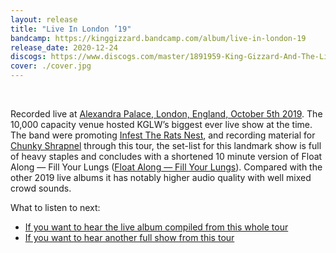 ```yaml
---
layout: release
title: "Live In London ’19"
bandcamp: https://kinggizzard.bandcamp.com/album/live-in-london-19
release_date: 2020-12-24
discogs: https://www.discogs.com/master/1891959-King-Gizzard-And-The-Lizard-Wizard-Live-In-London-19
cover: ./cover.jpg
---
```

<br>

Recorded live at [Alexandra Palace, London, England, October 5th 2019](/setlists/2019/10/05/alexandra-palace-london-england.html). The 10,000 capacity venue hosted KGLW’s biggest ever live show at the time. The band were promoting [Infest The Rats Nest](../infest-the-rats-nest), and recording material for [Chunky Shrapnel](../chunky-shrapnel) through this tour, the set-list for this landmark show is full of heavy staples and concludes with a shortened 10 minute version of Float Along — Fill Your Lungs ([Float Along — Fill Your Lungs](../float-along-fill-your-lungs)). Compared with the other 2019 live albums it has notably higher audio quality with well mixed crowd sounds.

What to listen to next:

*   [If you want to hear the live album compiled from this whole tour](../chunky-shrapnel)
*   [If you want to hear another full show from this tour](../live-in-asheville-2019)
